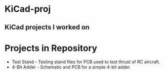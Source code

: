 # KiCad-proj
KiCad projects I worked on
------------------------------------
# Projects in Repository
+ Test Stand - Testing stand files for PCB used to test thrust of RC aircraft.
+ 4-Bit Adder - Schematic and PCB for a simple 4-bit adder.

